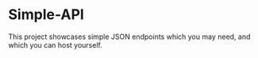 # Simple-API
This project showcases simple JSON endpoints which you may need, and which you can host yourself.
